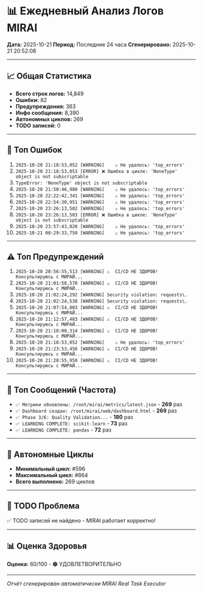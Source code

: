 # 📊 Ежедневный Анализ Логов MIRAI

**Дата:** 2025-10-21
**Период:** Последние 24 часа
**Сгенерировано:** 2025-10-21 20:52:08

---

## 📈 Общая Статистика

- **Всего строк логов:** 14,849
- **Ошибки:** 82
- **Предупреждения:** 363
- **Инфо сообщения:** 8,390
- **Автономных циклов:** 269
- **TODO записей:** 0

---

## 🔴 Топ Ошибок

1. `2025-10-20 21:18:53,052 [WARNING]    ⚠️ Не удалось: 'top_errors'`
2. `2025-10-20 21:18:53,053 [ERROR] ❌ Ошибка в цикле: 'NoneType' object is not subscriptable`
3. `TypeError: 'NoneType' object is not subscriptable`
4. `2025-10-20 21:50:46,980 [WARNING]    ⚠️ Не удалось: 'top_errors'`
5. `2025-10-20 22:22:42,341 [WARNING]    ⚠️ Не удалось: 'top_errors'`
6. `2025-10-20 22:54:30,951 [WARNING]    ⚠️ Не удалось: 'top_errors'`
7. `2025-10-20 23:26:13,502 [WARNING]    ⚠️ Не удалось: 'top_errors'`
8. `2025-10-20 23:26:13,503 [ERROR] ❌ Ошибка в цикле: 'NoneType' object is not subscriptable`
9. `2025-10-20 23:57:43,020 [WARNING]    ⚠️ Не удалось: 'top_errors'`
10. `2025-10-21 00:29:33,750 [WARNING]    ⚠️ Не удалось: 'top_errors'`

---

## ⚠️ Топ Предупреждений

1. `2025-10-20 20:56:55,513 [WARNING] ⚠️  CI/CD НЕ ЗДОРОВ! Консультируюсь с МИРАЙ...`
2. `2025-10-20 21:01:58,570 [WARNING] ⚠️  CI/CD НЕ ЗДОРОВ! Консультируюсь с МИРАЙ...`
3. `2025-10-20 21:02:24,292 [WARNING] Security violation: requests\.`
4. `2025-10-20 21:02:24,538 [WARNING] Security violation: requests\.`
5. `2025-10-20 21:07:54,803 [WARNING] ⚠️  CI/CD НЕ ЗДОРОВ! Консультируюсь с МИРАЙ...`
6. `2025-10-20 21:12:57,483 [WARNING] ⚠️  CI/CD НЕ ЗДОРОВ! Консультируюсь с МИРАЙ...`
7. `2025-10-20 21:18:00,314 [WARNING] ⚠️  CI/CD НЕ ЗДОРОВ! Консультируюсь с МИРАЙ...`
8. `2025-10-20 21:18:53,052 [WARNING]    ⚠️ Не удалось: 'top_errors'`
9. `2025-10-20 21:23:53,456 [WARNING] ⚠️  CI/CD НЕ ЗДОРОВ! Консультируюсь с МИРАЙ...`
10. `2025-10-20 21:28:55,950 [WARNING] ⚠️  CI/CD НЕ ЗДОРОВ! Консультируюсь с МИРАЙ...`

---

## 💬 Топ Сообщений (Частота)

- `✅ Метрики обновлены: /root/mirai/metrics/latest.json` - **269** раз
- `✅ Dashboard создан: /root/mirai/web/dashboard.html` - **269** раз
- `✅ Phase 3/6: Quality Validation...` - **180** раз
- `✅ LEARNING COMPLETE: scikit-learn` - **73** раз
- `✅ LEARNING COMPLETE: pandas` - **72** раз

---

## 🔄 Автономные Циклы

- **Минимальный цикл:** #596
- **Максимальный цикл:** #864
- **Всего выполнено:** 269 циклов

---

## 🚨 TODO Проблема

✅ TODO записей не найдено - MIRAI работает корректно!

---

## 📊 Оценка Здоровья

**Оценка:** 60/100 - 🟠 УДОВЛЕТВОРИТЕЛЬНО

---

*Отчёт сгенерирован автоматически MIRAI Real Task Executor*
